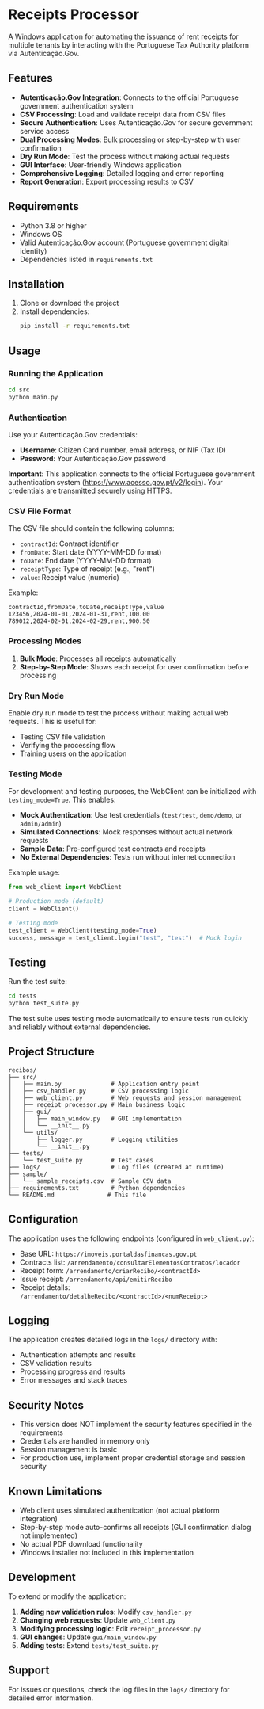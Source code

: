 # Receipts Processor

A Windows application for automating the issuance of rent receipts for multiple tenants by interacting with the Portuguese Tax Authority platform via Autenticação.Gov.

## Features

- **Autenticação.Gov Integration**: Connects to the official Portuguese government authentication system
- **CSV Processing**: Load and validate receipt data from CSV files
- **Secure Authentication**: Uses Autenticação.Gov for secure government service access
- **Dual Processing Modes**: Bulk processing or step-by-step with user confirmation
- **Dry Run Mode**: Test the process without making actual requests
- **GUI Interface**: User-friendly Windows application
- **Comprehensive Logging**: Detailed logging and error reporting
- **Report Generation**: Export processing results to CSV

## Requirements

- Python 3.8 or higher
- Windows OS
- Valid Autenticação.Gov account (Portuguese government digital identity)
- Dependencies listed in `requirements.txt`

## Installation

1. Clone or download the project
2. Install dependencies:
   ```cmd
   pip install -r requirements.txt
   ```

## Usage

### Running the Application

```cmd
cd src
python main.py
```

### Authentication

Use your Autenticação.Gov credentials:
- **Username**: Citizen Card number, email address, or NIF (Tax ID)
- **Password**: Your Autenticação.Gov password

**Important**: This application connects to the official Portuguese government authentication system (https://www.acesso.gov.pt/v2/login). Your credentials are transmitted securely using HTTPS.

### CSV File Format

The CSV file should contain the following columns:
- `contractId`: Contract identifier
- `fromDate`: Start date (YYYY-MM-DD format)
- `toDate`: End date (YYYY-MM-DD format)
- `receiptType`: Type of receipt (e.g., "rent")
- `value`: Receipt value (numeric)

Example:
```csv
contractId,fromDate,toDate,receiptType,value
123456,2024-01-01,2024-01-31,rent,100.00
789012,2024-02-01,2024-02-29,rent,900.50
```

### Processing Modes

1. **Bulk Mode**: Processes all receipts automatically
2. **Step-by-Step Mode**: Shows each receipt for user confirmation before processing

### Dry Run Mode

Enable dry run mode to test the process without making actual web requests. This is useful for:
- Testing CSV file validation
- Verifying the processing flow
- Training users on the application

### Testing Mode

For development and testing purposes, the WebClient can be initialized with `testing_mode=True`. This enables:
- **Mock Authentication**: Use test credentials (`test/test`, `demo/demo`, or `admin/admin`)
- **Simulated Connections**: Mock responses without actual network requests
- **Sample Data**: Pre-configured test contracts and receipts
- **No External Dependencies**: Tests run without internet connection

Example usage:
```python
from web_client import WebClient

# Production mode (default)
client = WebClient()

# Testing mode
test_client = WebClient(testing_mode=True)
success, message = test_client.login("test", "test")  # Mock login
```

## Testing

Run the test suite:
```cmd
cd tests
python test_suite.py
```

The test suite uses testing mode automatically to ensure tests run quickly and reliably without external dependencies.

## Project Structure

```
recibos/
├── src/
│   ├── main.py              # Application entry point
│   ├── csv_handler.py       # CSV processing logic
│   ├── web_client.py        # Web requests and session management
│   ├── receipt_processor.py # Main business logic
│   ├── gui/
│   │   ├── main_window.py   # GUI implementation
│   │   └── __init__.py
│   └── utils/
│       ├── logger.py        # Logging utilities
│       └── __init__.py
├── tests/
│   └── test_suite.py        # Test cases
├── logs/                    # Log files (created at runtime)
├── sample/
│   └── sample_receipts.csv  # Sample CSV data
├── requirements.txt         # Python dependencies
└── README.md               # This file
```

## Configuration

The application uses the following endpoints (configured in `web_client.py`):
- Base URL: `https://imoveis.portaldasfinancas.gov.pt`
- Contracts list: `/arrendamento/consultarElementosContratos/locador`
- Receipt form: `/arrendamento/criarRecibo/<contractId>`
- Issue receipt: `/arrendamento/api/emitirRecibo`
- Receipt details: `/arrendamento/detalheRecibo/<contractId>/<numReceipt>`

## Logging

The application creates detailed logs in the `logs/` directory with:
- Authentication attempts and results
- CSV validation results
- Processing progress and results
- Error messages and stack traces

## Security Notes

- This version does NOT implement the security features specified in the requirements
- Credentials are handled in memory only
- Session management is basic
- For production use, implement proper credential storage and session security

## Known Limitations

- Web client uses simulated authentication (not actual platform integration)
- Step-by-step mode auto-confirms all receipts (GUI confirmation dialog not implemented)
- No actual PDF download functionality
- Windows installer not included in this implementation

## Development

To extend or modify the application:

1. **Adding new validation rules**: Modify `csv_handler.py`
2. **Changing web requests**: Update `web_client.py`
3. **Modifying processing logic**: Edit `receipt_processor.py`
4. **GUI changes**: Update `gui/main_window.py`
5. **Adding tests**: Extend `tests/test_suite.py`

## Support

For issues or questions, check the log files in the `logs/` directory for detailed error information.
